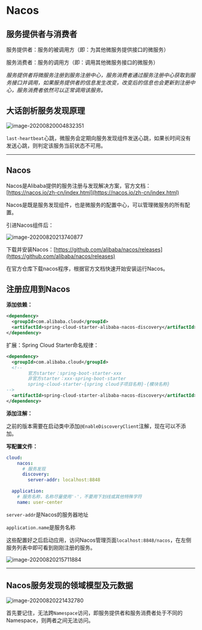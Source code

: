 # Nacos

## 服务提供者与消费者

服务提供者：服务的被调用方（即：为其他微服务提供接口的微服务）

服务消费者：服务的调用方（即：调用其他微服务接口的微服务）

*服务提供者将微服务注册到服务注册中心，服务消费者通过服务注册中心获取到服务接口并调用，如果服务提供者的信息发生改变，改变后的信息也会更新到注册中心，服务消费者依然可以正常调用该服务。*

## 大话剖析服务发现原理

![image-20200820004832351](https://images.shiguangping.com/imgs/20200829223430.png)

`last-heartbeat`心跳，微服务会定期向服务发现组件发送心跳，如果长时间没有发送心跳，则判定该服务当前状态不可用。

---

## Nacos

Nacos是Alibaba提供的服务注册与发现解决方案，官方文档：[https://nacos.io/zh-cn/index.html](https://nacos.io/zh-cn/index.html)

Nacos是既是服务发现组件，也是微服务的配置中心，可以管理微服务的所有配置。



引进Nacos组件后：

![image-20200820213740877](https://images.shiguangping.com/imgs/20200820213741.png)



下载并安装Nacos：[https://github.com/alibaba/nacos/releases](https://github.com/alibaba/nacos/releases)

在官方仓库下载nacos程序，根据官方文档快速开始安装运行Nacos。

## 注册应用到Nacos

**添加依赖：**

```xml
<dependency>
  <groupId>com.alibaba.cloud</groupId>
  <artifactId>spring-cloud-starter-alibaba-nacos-discovery</artifactId>
</dependency>
```

扩展：Spring Cloud Starter命名规律：

```xml
<dependency>
  <groupId>com.alibaba.cloud</groupId>
  <!--
        官方starter：spring-boot-starter-xxx
        非官方starter：xxx-spring-boot-starter
        spring-cloud-starter-{spring cloud子项目名称}-{模块名称}
-->
  <artifactId>spring-cloud-starter-alibaba-nacos-discovery</artifactId>
</dependency>
```

**添加注解：**

之前的版本需要在启动类中添加`@EnableDiscoveryClient`注解，现在可以不添加。

**写配置文件：**

```yaml
cloud:
    nacos:
      # 服务发现
      discovery:
        server-addr: localhost:8848
        
  application:
    # 服务名称，名称尽量使用'-'，不要用下划线或其他特殊字符
    name: user-center
```

`server-addr`是Nacos的服务器地址

`application.name`是服务名称

这些配置好之后启动应用，访问Nacos管理页面`localhost:8848/nacos`，在左侧服务列表中即可看到刚刚注册的服务。

![image-20200820215711884](https://images.shiguangping.com/imgs/20200829224107.png)

---

## Nacos服务发现的领域模型及元数据

![image-20200820221432780](https://images.shiguangping.com/imgs/20200829224217.png)

首先要记住，无法跨`Namespace`访问，即服务提供者和服务消费者处于不同的Namespace，则两者之间无法访问。